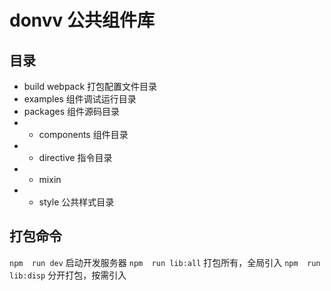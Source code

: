 # donvv 公共组件库

## 目录
- build  webpack 打包配置文件目录
- examples  组件调试运行目录
- packages  组件源码目录
- - components 组件目录
- - directive 指令目录
- - mixin
- - style 公共样式目录

## 打包命令
`npm  run dev`  启动开发服务器
`npm  run lib:all`  打包所有，全局引入
`npm  run lib:disp`  分开打包，按需引入
